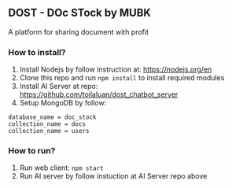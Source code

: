 ## DOST - DOc STock by MUBK

A platform for sharing document with profit

### How to install?

1. Install Nodejs by follow instruction at: https://nodejs.org/en
2. Clone this repo and run `npm install` to install required modules
3. Install AI Server at repo: https://github.com/toilaluan/dost_chatbot_server
4. Setup MongoDB by follow: 
```
database_name = doc_stock
collection_name = docs
collection_name = users
```

### How to run?

1. Run web client: `npm start`
2. Run AI server by follow instuction at AI Server repo above
